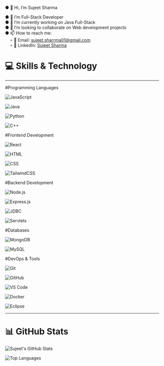 ● 👋 Hi, I’m Sujeet Sharma

● 👀 I’m Full-Stack Developer  
● 🌱 I’m currently working on Java Full-Stack  
● 💞️ I’m looking to collaborate on Web development projects  
● 📫 How to reach me:  
&nbsp;&nbsp;&nbsp;&nbsp;∘ 📧 Email: sujeet.sharrma01@gmail.com  
&nbsp;&nbsp;&nbsp;&nbsp;∘ 💬 LinkedIn: [Sujeet Sharma](https://www.linkedin.com/in/sujeet-sharma-19a306237/)

# 💻 Skills & Technology
---
#Programming Languages 

![JavaScript](https://img.shields.io/badge/JavaScript-white?style=flat&logo=javascript&logoColor=yellow&bgColor=white) 

![Java](https://img.shields.io/badge/Java-white?style=flat&logo=java&logoColor=red&bgColor=white)

![Python](https://img.shields.io/badge/Python-white?style=flat&logo=python&logoColor=blue&bgColor=white)

![C++](https://img.shields.io/badge/C%2B%2B-white?style=flat&logo=cplusplus&logoColor=blue&bgColor=white)



#Frontend Development

![React](https://img.shields.io/badge/React-white?style=flat&logo=react&logoColor=blue&bgColor=white)

![HTML](https://img.shields.io/badge/HTML-white?style=flat&logo=html5&logoColor=orange&bgColor=white)

![CSS](https://img.shields.io/badge/CSS-white?style=flat&logo=css3&logoColor=blue&bgColor=white)

![TailwindCSS](https://img.shields.io/badge/TailwindCSS-white?style=flat&logo=tailwindcss&logoColor=38b2ac&bgColor=white)

#Backend Development

![Node.js](https://img.shields.io/badge/Node.js-white?style=flat&logo=node.js&logoColor=green&bgColor=white)

![Express.js](https://img.shields.io/badge/Express.js-white?style=flat&logo=express&logoColor=black&bgColor=white)

![JDBC](https://img.shields.io/badge/JDBC-white?style=flat&logo=java&logoColor=red&bgColor=white)

![Servlets](https://img.shields.io/badge/Servlets-white?style=flat&logo=java&logoColor=red&bgColor=white)

#Databases

![MongoDB](https://img.shields.io/badge/MongoDB-white?style=flat&logo=mongodb&logoColor=47A248&bgColor=white)

![MySQL](https://img.shields.io/badge/MySQL-white?style=flat&logo=mysql&logoColor=4479A1&bgColor=white)

#DevOps & Tools

![Git](https://img.shields.io/badge/Git-white?style=flat&logo=git&logoColor=F05032&bgColor=white)

![GitHub](https://img.shields.io/badge/GitHub-white?style=flat&logo=github&logoColor=white&bgColor=black)

![VS Code](https://img.shields.io/badge/VS%20Code-white?style=flat&logo=visualstudiocode&logoColor=007ACC&bgColor=white)

![Docker](https://img.shields.io/badge/Docker-white?style=flat&logo=docker&logoColor=white&bgColor=2496ED)

![Eclipse](https://img.shields.io/badge/Eclipse-white?style=flat&logo=eclipse&logoColor=2C2255&bgColor=white)

---

# 📊 GitHub Stats

![Sujeet's GitHub Stats](https://github-readme-stats.vercel.app/api?username=Sujeet-sharma786&show_icons=true&count_private=true&hide_title=true&hide=prs)

![Top Languages](https://github-readme-stats.vercel.app/api/top-langs/?username=Sujeet-sharma786&layout=compact&theme=dark)







